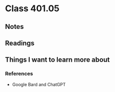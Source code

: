 # Class 401.05

## Notes

## Readings

## Things I want to learn more about

### References
- Google Bard and ChatGPT
